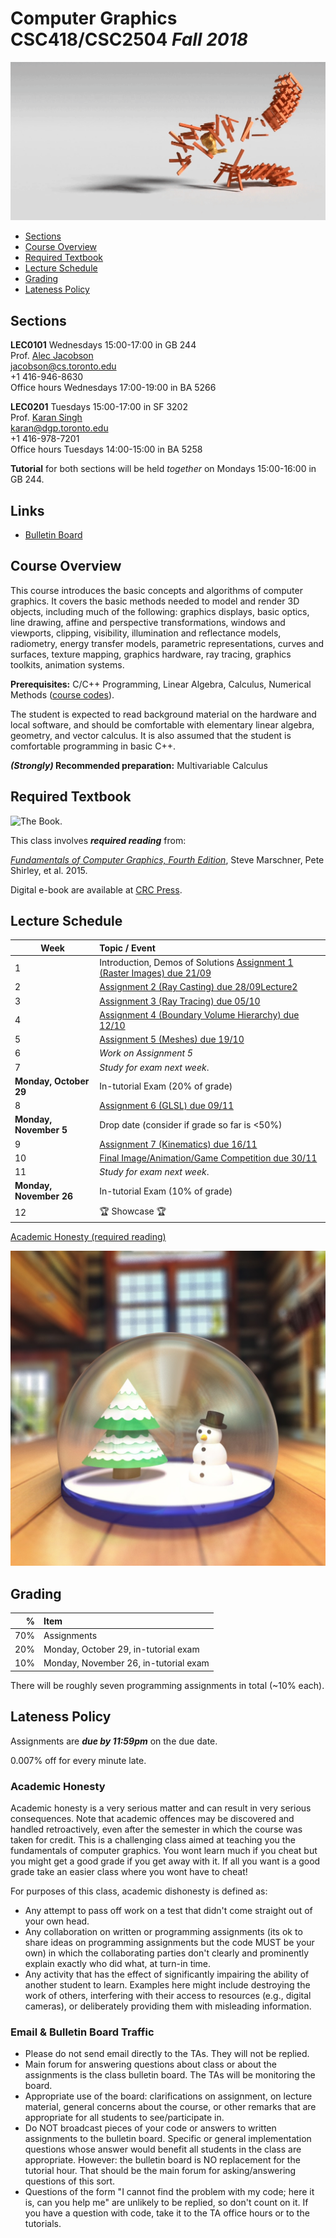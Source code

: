 # Computer Graphics CSC418/CSC2504 _Fall 2018_

![_image courtesy Tim Jeruzalski_](images/bunny-rigid-body.gif)

- [Sections](#sections)
- [Course Overview](#courseoverview)
- [Required Textbook](#requiredtextbook)
- [Lecture Schedule](#lectureschedule)
- [Grading](#grading)
- [Lateness Policy](#latenesspolicy)

## Sections

**LEC0101** Wednesdays 15:00-17:00 in GB 244  
Prof. [Alec Jacobson](http://www.cs.toronto.edu/~jacobson/)  
jacobson@cs.toronto.edu  
+1 416-946-8630  
Office hours Wednesdays 17:00-19:00 in BA 5266

**LEC0201** Tuesdays 15:00-17:00 in SF 3202  
Prof. [Karan Singh](http://www.dgp.toronto.edu/~karan/)  
karan@dgp.toronto.edu  
+1 416-978-7201  
Office hours Tuesdays 14:00-15:00 in BA 5258

**Tutorial** for both sections will be held _together_ on Mondays 15:00-16:00 in
GB 244.

## Links

- [Bulletin Board](https://bb-2018-09.teach.cs.toronto.edu/c/csc418)

## Course Overview

This course introduces the basic concepts and algorithms of computer graphics.
It covers the basic methods needed to model and render 3D objects, including
much of the following: graphics displays, basic optics, line drawing, affine and
perspective transformations, windows and viewports, clipping, visibility,
illumination and reflectance models, radiometry, energy transfer models,
parametric representations, curves and surfaces, texture mapping, graphics
hardware, ray tracing, graphics toolkits, animation systems.

**Prerequisites:** C/C++ Programming, Linear Algebra, Calculus, Numerical
Methods ([course
codes](http://calendar.artsci.utoronto.ca/crs_csc.htm#CSC418H1)).

The student is expected to read background material on the hardware and local
software, and should be comfortable with elementary linear algebra, geometry,
and vector calculus. It is also assumed that the student is comfortable
programming in basic C++.

**_(Strongly)_ Recommended preparation:** Multivariable Calculus

## Required Textbook

![The Book.](https://www.cs.cornell.edu/~srm/fcg4/K22616_cover-300.jpg)

This class involves  **_required reading_** from:

[_Fundamentals of Computer Graphics, Fourth
Edition_](https://www.cs.cornell.edu/~srm/fcg4/), Steve Marschner, Pete Shirley,
et al. 2015.

Digital e-book are available at [CRC
Press](https://www.crcpress.com/Fundamentals-of-Computer-Graphics-Fourth-Edition/Marschner-Shirley/p/book/9781482229394).


## Lecture Schedule

| Week | Topic / Event |
| ---- | :------------ |
| 1    | Introduction, Demos of Solutions [Assignment 1 (Raster Images) due 21/09](https://github.com/alecjacobson/computer-graphics-raster-images)
| 2    | [Assignment 2 (Ray Casting) due 28/09](https://github.com/alecjacobson/computer-graphics-ray-casting)[Lecture2](lectures/lecture2.pdf)
| 3    | [Assignment 3 (Ray Tracing) due 05/10](https://github.com/alecjacobson/computer-graphics-ray-tracing)
| 4    | [Assignment 4 (Boundary Volume Hierarchy) due 12/10](https://github.com/alecjacobson/computer-graphics-boundary-volume-hierarchy)
| 5    | [Assignment 5 (Meshes) due 19/10](https://github.com/alecjacobson/computer-graphics-meshes)
| 6    | _Work on Assignment 5_ |
| 7    | _Study for exam next week_.
| **Monday, October 29** | In-tutorial Exam (20% of grade)
| 8    | [Assignment 6 (GLSL) due 09/11]()
| **Monday, November 5** | Drop date (consider if grade so far is <50%)
| 9    | [Assignment 7 (Kinematics) due 16/11]()
| 10   | [Final Image/Animation/Game Competition due 30/11]()
| 11   | _Study for exam next week_.
| **Monday, November 26** | In-tutorial Exam (10% of grade)
| 12   | 🏆 Showcase 🏆 

[Academic Honesty (required reading)](#academichonesty)

![_image courtesy Gavin Barill (class of 2017)_](images/gavin-barill-snowglobe.jpg)

## Grading

| % | Item |
| ----: | :-------------- |
| 70% | Assignments
| 20% | Monday, October 29, in-tutorial exam
| 10% | Monday, November 26, in-tutorial exam

There will be roughly seven programming assignments in total (~10% each).

## Lateness Policy

Assignments are **_due by 11:59pm_** on the due date.

0.007% off for every minute late.

### Academic Honesty

Academic honesty is a very serious matter and can result in very serious
consequences. Note that academic offences may be discovered and handled
retroactively, even after the semester in which the course was taken for credit.
This is a challenging class aimed at teaching you the fundamentals of computer
graphics. You wont learn much if you cheat but you might get a good grade if you
get away with it. If all you want is a good grade take an easier class where you
wont have to cheat!

For purposes of this class, academic dishonesty is defined as:

- Any attempt to pass off work on a test that didn't come straight out of your
  own head.
- Any collaboration on written or programming assignments (its ok to share ideas
  on programming assignments but the code MUST be your own) in which the
  collaborating parties don't clearly and prominently explain exactly who did
  what, at turn-in time.
- Any activity that has the effect of significantly impairing the ability of
  another student to learn. Examples here might include destroying the work of
  others, interfering with their access to resources (e.g., digital cameras), or
  deliberately providing them with misleading information.

### Email & Bulletin Board Traffic

- Please do not send email directly to the TAs. They will not be replied.
- Main forum for answering questions about class or about the assignments is the
  class bulletin board. The TAs will be monitoring the board.
- Appropriate use of the board: clarifications on assignment, on lecture
  material, general concerns about the course, or other remarks that are
  appropriate for all students to see/participate in.
- Do NOT broadcast pieces of your code or answers to written assignments to the
  bulletin board. Specific or general implementation questions whose answer
  would benefit all students in the class are appropriate. However: the bulletin
  board is NO replacement for the tutorial hour. That should be the main forum
  for asking/answering questions of this sort.
- Questions of the form "I cannot find the problem with my code; here it is, can
  you help me" are unlikely to be replied, so don't count on it. If you have a
  question with code, take it to the TA office hours or to the tutorials.

</article>

